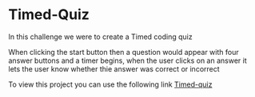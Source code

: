 # Timed-Quiz

In this challenge we were to create a Timed coding quiz

When clicking the start button then a question would appear with four answer buttons and a timer begins, when the user 
clicks on an answer it lets the user know whether thie answer was correct or incorrect

To view this project you can use the following link
[Timed-quiz]()